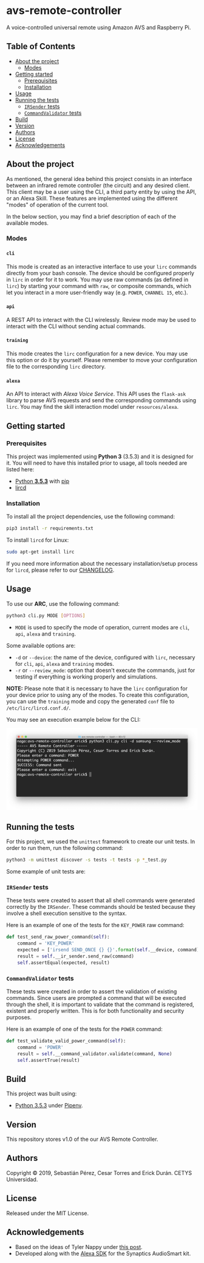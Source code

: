 # avs-remote-controller
A voice-controlled universal remote using Amazon AVS and Raspberry Pi.

## Table of Contents
- [About the project](#about-the-project)
    - [Modes](#modes)
- [Getting started](#getting-started)
    - [Prerequisites](#prerequisites)
    - [Installation](#installation)
- [Usage](#usage)
- [Running the tests](#running-the-tests)
    - [`IRSender` tests](#irsender-tests)
    - [`CommandValidator` tests](#commandvalidator-tests)
- [Build](#build)
- [Version](#version)
- [Authors](#authors)
- [License](#license)
- [Acknowledgements](#acknowledgements)

## About the project

As mentioned, the general idea behind this project consists in an interface between an infrared remote controller (the circuit) and any desired client. This client may be a user using the CLI, a third party entity by using the API, or an Alexa Skill. These features are implemented using the different "modes" of operation of the current tool.

In the below section, you may find a brief description of each of the available modes. 

### Modes

#### `cli`
This mode is created as an interactive interface to use your `lirc` commands directly from your bash console. The device should be configured properly in `lirc` in order for it to work. You may use raw commands (as defined in `lirc`) by starting your command with `raw`, or composite commands, which let you interact in a more user-friendly way (e.g. `POWER`, `CHANNEL 15`, etc.).

#### `api`
A REST API to interact with the CLI wirelessly. Review mode may be used to interact with the CLI without sending actual commands.

#### `training`
This mode creates the `lirc` configuration for a new device. You may use this option or do it by yourself. Please remember to move your configuration file to the corresponding `lirc` directory.

#### `alexa`
An API to interact with _Alexa Voice Service_. This API uses the `flask-ask` library to parse AVS requests and send the corresponding commands using `lirc`. You may find the skill interaction model under `resources/alexa`.

## Getting started
### Prerequisites
This project was implemented using __Python 3__ (3.5.3) and it is designed for it. You will need to have this installed prior to usage, all tools needed are listed here: 

- [Python __3.5.3__](https://www.python.org/downloads/release/python-353/) with [pip](https://pip.pypa.io/en/stable/installing/)
- [lircd](http://lirc.org/html/lircd.html)

### Installation

To install all the project dependencies, use the following command:

```bash
pip3 install -r requirements.txt
```

To install `lircd` for Linux:
```bash
sudo apt-get install lirc
```

If you need more information about the necessary installation/setup process for `lircd`, please refer to our [CHANGELOG](CHANGELOG.md).


## Usage
To use our __ARC__, use the following command:

```bash
python3 cli.py MODE [OPTIONS]
``` 

- `MODE` is used to specify the mode of operation, current modes are `cli`, `api`, `alexa` and `training`.

Some available options are:
- `-d` or `--device`: the name of the device, configured with `lirc`, necessary for `cli`, `api`, `alexa` and `training` modes.
- `-r` or `--review_mode`: option that doesn't execute the commands, just for testing if everything is working properly and simulations.

__NOTE:__ Please note that it is necessary to have the `lirc` configuration for your device prior to using any of the modes. To create this configuration, you can use the `training` mode and copy the generated `conf` file to `/etc/lirc/lircd.conf.d/`.

You may see an execution example below for the CLI:

![CLI](docs/img/04-cli.png)


## Running the tests
For this project, we used the `unittest` framework to create our unit tests. In order to run them, run the following command:

```bash
python3 -m unittest discover -s tests -t tests -p *_test.py
```

Some example of unit tests are:

### `IRSender` tests

These tests were created to assert that all shell commands were generated correctly by the `IRSender`. These commands should be tested because they involve a shell execution sensitive to the syntax. 

Here is an example of one of the tests for the `KEY_POWER` raw command:
```python
def test_send_raw_power_command(self):
    command = 'KEY_POWER'
    expected = ['irsend SEND_ONCE {} {}'.format(self.__device, command)]
    result = self.__ir_sender.send_raw(command)
    self.assertEqual(expected, result)
```

### `CommandValidator` tests

These tests were created in order to assert the validation of existing commands. Since users are prompted a command that will be executed through the shell, it is important to validate that the command is registered, existent and properly written. This is for both functionality and security purposes.

Here is an example of one of the tests for the `POWER` command:

```python
def test_validate_valid_power_command(self):
    command = 'POWER'
    result = self.__command_validator.validate(command, None)
    self.assertTrue(result)
```

## Build
This project was built using:
- [Python 3.5.3](https://www.python.org/downloads/release/python-353/) under [Pipenv](https://docs.pipenv.org/en/latest/).

## Version
This repository stores v1.0 of the our AVS Remote Controller.

## Authors
Copyright © 2019, Sebastián Pérez, Cesar Torres and Erick Durán. CETYS Universidad.

## License
Released under the MIT License.

## Acknowledgements
- Based on the ideas of Tyler Nappy under [this post](https://hackernoon.com/make-your-tv-voice-controlled-through-amazon-alexa-and-raspberry-pi-a6373b7cf871).
- Developed along with the [Alexa SDK](https://github.com/alexa/avs-device-sdk) for the Synaptics AudioSmart kit.